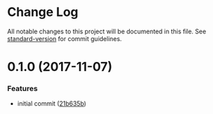 # Change Log

All notable changes to this project will be documented in this file. See [standard-version](https://github.com/conventional-changelog/standard-version) for commit guidelines.

<a name="0.1.0"></a>
# 0.1.0 (2017-11-07)


### Features

* initial commit ([21b635b](https://github.com/timbru31/cordova-plugin-detect-webview-engine/commit/21b635b))
